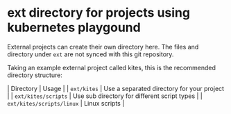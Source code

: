 # ext directory for projects using kubernetes playgound

External projects can create their own directory here.
The files and directory under `ext` are not synced with this git
repository.

Taking an example external project called kites, this is the recommended
directory structure:

| Directory   | Usage |
| `ext/kites` | Use a separated directory for your project |
| `ext/kites/scripts` | Use sub directory for different script types |
| `ext/kites/scripts/linux` | Linux scripts |

